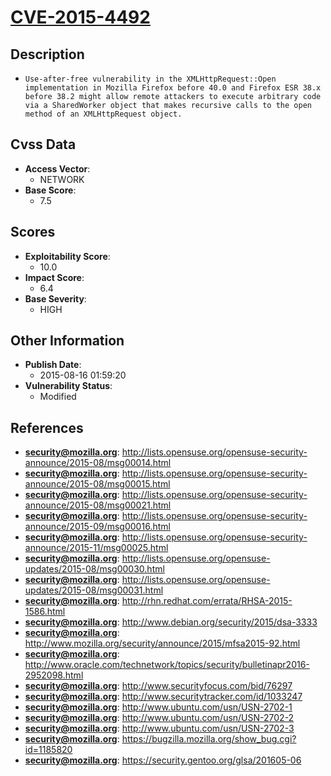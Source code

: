 
# [CVE-2015-4492](https://cve.mitre.org/cgi-bin/cvename.cgi?name=CVE-2015-4492)

## Description

- `Use-after-free vulnerability in the XMLHttpRequest::Open implementation in Mozilla Firefox before 40.0 and Firefox ESR 38.x before 38.2 might allow remote attackers to execute arbitrary code via a SharedWorker object that makes recursive calls to the open method of an XMLHttpRequest object.`

## Cvss Data

- **Access Vector**:
  - NETWORK
- **Base Score**:
  - 7.5

## Scores

- **Exploitability Score**:
  - 10.0
- **Impact Score**:
  - 6.4
- **Base Severity**:
  - HIGH

## Other Information

- **Publish Date**:
  - 2015-08-16 01:59:20
- **Vulnerability Status**:
  - Modified

## References

- **security@mozilla.org**: http://lists.opensuse.org/opensuse-security-announce/2015-08/msg00014.html
- **security@mozilla.org**: http://lists.opensuse.org/opensuse-security-announce/2015-08/msg00015.html
- **security@mozilla.org**: http://lists.opensuse.org/opensuse-security-announce/2015-08/msg00021.html
- **security@mozilla.org**: http://lists.opensuse.org/opensuse-security-announce/2015-09/msg00016.html
- **security@mozilla.org**: http://lists.opensuse.org/opensuse-security-announce/2015-11/msg00025.html
- **security@mozilla.org**: http://lists.opensuse.org/opensuse-updates/2015-08/msg00030.html
- **security@mozilla.org**: http://lists.opensuse.org/opensuse-updates/2015-08/msg00031.html
- **security@mozilla.org**: http://rhn.redhat.com/errata/RHSA-2015-1586.html
- **security@mozilla.org**: http://www.debian.org/security/2015/dsa-3333
- **security@mozilla.org**: http://www.mozilla.org/security/announce/2015/mfsa2015-92.html
- **security@mozilla.org**: http://www.oracle.com/technetwork/topics/security/bulletinapr2016-2952098.html
- **security@mozilla.org**: http://www.securityfocus.com/bid/76297
- **security@mozilla.org**: http://www.securitytracker.com/id/1033247
- **security@mozilla.org**: http://www.ubuntu.com/usn/USN-2702-1
- **security@mozilla.org**: http://www.ubuntu.com/usn/USN-2702-2
- **security@mozilla.org**: http://www.ubuntu.com/usn/USN-2702-3
- **security@mozilla.org**: https://bugzilla.mozilla.org/show_bug.cgi?id=1185820
- **security@mozilla.org**: https://security.gentoo.org/glsa/201605-06
